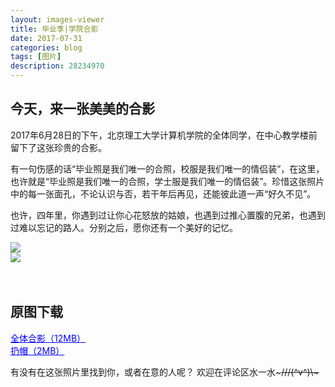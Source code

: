 ```yaml
---
layout: images-viewer
title: 毕业季|学院合影
date: 2017-07-31
categories: blog
tags: [图片]
description: 28234970
---
```


## 今天，来一张美美的合影

2017年6月28日的下午，北京理工大学计算机学院的全体同学，在中心教学楼前留下了这张珍贵的合影。

有一句伤感的话“毕业照是我们唯一的合照，校服是我们唯一的情侣装”，在这里，也许就是“毕业照是我们唯一的合照，学士服是我们唯一的情侣装”。珍惜这张照片中的每一张面孔，不论认识与否，若干年后再见，还能彼此道一声“好久不见”。

也许，四年里，你遇到过让你心花怒放的姑娘，也遇到过推心置腹的兄弟，也遇到过难以忘记的路人。分别之后，愿你还有一个美好的记忆。


<div class="gallery">
	<div><a href="http://07111301.xuxinting.cn/07111301/all_of_us/hr/2017-06-28-all-of-071113.jpg"><img src="http://07111301.xuxinting.cn/07111301/all_of_us/lr/2017-06-28-all-of-071113.jpg" /></a></div>
	<div><a href="http://07111301.xuxinting.cn/07111301/all_of_us/hr/2017-06-28-all-of-071113-throw.jpg"><img src="http://07111301.xuxinting.cn/07111301/all_of_us/lr/2017-06-28-all-of-071113-throw.jpg" /></a></div>
</div>


<br />
<br />

## 原图下载

<a href="http://07111301.xuxinting.cn/07111301/all_of_us/hr/2017-06-28-all-of-071113-real.jpg" target="_blank" style="color: blue">全体合影（12MB）</a>
<br />
<a href="http://07111301.xuxinting.cn/07111301/all_of_us/hr/2017-06-28-all-of-071113-throw-real.jpg" target="_blank" style="color: blue">扔帽（2MB）</a>
<br />

有没有在这张照片里找到你，或者在意的人呢？
欢迎在评论区水一水~~~///(^v^)\\\~~~